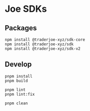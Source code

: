 # Joe SDKs

## Packages

```
npm install @traderjoe-xyz/sdk-core
npm install @traderjoe-xyz/sdk
npm install @traderjoe-xyz/sdk-v2
```

## Develop

```
pnpm install
pnpm build

pnpm lint
pnpm lint:fix

pnpm clean
```
